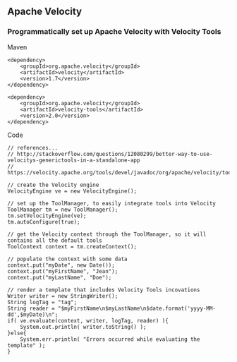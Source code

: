 ## Apache Velocity

### Programmatically set up Apache Velocity with Velocity Tools

Maven

	<dependency>
		<groupId>org.apache.velocity</groupId>
		<artifactId>velocity</artifactId>
		<version>1.7</version>
	</dependency>

	<dependency>
	    <groupId>org.apache.velocity</groupId>
	    <artifactId>velocity-tools</artifactId>
	    <version>2.0</version>
	</dependency>

Code

	// references...
	// http://stackoverflow.com/questions/12080299/better-way-to-use-velocitys-generictools-in-a-standalone-app
	// https://velocity.apache.org/tools/devel/javadoc/org/apache/velocity/tools/generic/DateTool.html

	// create the Velocity engine
	VelocityEngine ve = new VelocityEngine();

	// set up the ToolManager, to easily integrate tools into Velocity
	ToolManager tm = new ToolManager();
	tm.setVelocityEngine(ve);
	tm.autoConfigure(true);

	// get the Velocity context through the ToolManager, so it will contains all the default tools
	ToolContext context = tm.createContext();

	// populate the context with some data
	context.put("myDate", new Date());
	context.put("myFirstName", "Jean");
	context.put("myLastName", "Doe");

	// render a template that includes Velocity Tools incovations
	Writer writer = new StringWriter();
	String logTag = "tag";
	String reader = "$myFirstName\n$myLastName\n$date.format('yyyy-MM-dd',$myDate)\n";
	if( ve.evaluate(context, writer, logTag, reader) ){
		System.out.println( writer.toString() );			
	}else{
		System.err.println( "Errors occurred while evaluating the template" );
	}
